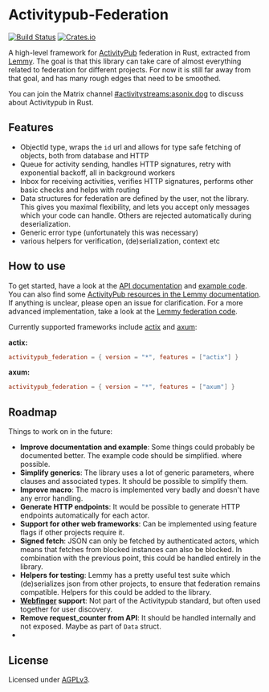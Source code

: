 Activitypub-Federation
===
[![Build Status](https://drone.join-lemmy.org/api/badges/LemmyNet/activitypub-federation-rust/status.svg)](https://drone.join-lemmy.org/LemmyNet/activitypub-federation-rust)
[![Crates.io](https://img.shields.io/crates/v/activitypub-federation.svg)](https://crates.io/crates/activitypub-federation)

A high-level framework for [ActivityPub](https://www.w3.org/TR/activitypub/) federation in Rust, extracted from [Lemmy](https://join-lemmy.org/). The goal is that this library can take care of almost everything related to federation for different projects. For now it is still far away from that goal, and has many rough edges that need to be smoothed.

You can join the Matrix channel [#activitystreams:asonix.dog](https://matrix.to/#/%23activitystreams:matrix.asonix.dog?via=matrix.asonix.dog) to discuss about Activitypub in Rust.

## Features

- ObjectId type, wraps the `id` url and allows for type safe fetching of objects, both from database and HTTP
- Queue for activity sending, handles HTTP signatures, retry with exponential backoff, all in background workers
- Inbox for receiving activities, verifies HTTP signatures, performs other basic checks and helps with routing
- Data structures for federation are defined by the user, not the library. This gives you maximal flexibility, and lets you accept only messages which your code can handle. Others are rejected automatically during deserialization.
- Generic error type (unfortunately this was necessary)
- various helpers for verification, (de)serialization, context etc

## How to use


To get started, have a look at the [API documentation](https://docs.rs/activitypub_federation/0.2.0/activitypub_federation/)
and [example code](https://github.com/LemmyNet/lemmy/tree/main/example/). You can also find some [ActivityPub resources in the Lemmy documentation](https://join-lemmy.org/docs/en/contributing/resources.html#activitypub-resources).
If anything is unclear, please open an issue for clarification. For a more advanced implementation,
take a look at the [Lemmy federation code](https://github.com/LemmyNet/lemmy/tree/main/crates/apub).

Currently supported frameworks include [actix](https://actix.rs/) and [axum](https://github.com/tokio-rs/axum):

**actix:**

```toml
activitypub_federation = { version = "*", features = ["actix"] }
```

**axum:**

```toml
activitypub_federation = { version = "*", features = ["axum"] }
```

## Roadmap

Things to work on in the future:
- **Improve documentation and example**: Some things could probably be documented better. The example code should be simplified. where possible.
- **Simplify generics**: The library uses a lot of generic parameters, where clauses and associated types. It should be possible to simplify them.
- **Improve macro**: The macro is implemented very badly and doesn't have any error handling.
- **Generate HTTP endpoints**: It would be possible to generate HTTP endpoints automatically for each actor.
- **Support for other web frameworks**: Can be implemented using feature flags if other projects require it.
- **Signed fetch**: JSON can only be fetched by authenticated actors, which means that fetches from blocked instances can also be blocked. In combination with the previous point, this could be handled entirely in the library.
- **Helpers for testing**: Lemmy has a pretty useful test suite which (de)serializes json from other projects, to ensure that federation remains compatible. Helpers for this could be added to the library.
- **[Webfinger](https://datatracker.ietf.org/doc/html/rfc7033) support**: Not part of the Activitypub standard, but often used together for user discovery.
- **Remove request_counter from API**: It should be handled internally and not exposed. Maybe as part of `Data` struct.
- 
## License

Licensed under [AGPLv3](LICENSE).
